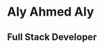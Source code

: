 <div id="info">
  <h1>Aly Ahmed Aly</h1>
  <h2>Full Stack Developer</h2>
</div>
<div id="particles-js"></div>
<script src="particles.js"></script>
<script src="app.js"></script>
